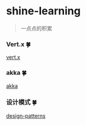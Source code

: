# shine-learning

> 一点点的积累

### Vert.x  🍀

[vert.x](https://github.com/7le/shine-learning/tree/master/vertx)

### akka  🍀

[akka](https://github.com/7le/shine-learning/tree/master/akka)

### 设计模式  🍀

[design-patterns](https://github.com/7le/shine-learning/tree/master/design-patterns)

